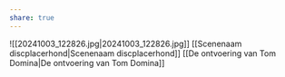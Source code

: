 ```yaml
---
share: true
---
```

![[20241003_122826.jpg|20241003_122826.jpg]]
[[Scenenaam discplacerhond|Scenenaam discplacerhond]]
[[De ontvoering van Tom Domina|De ontvoering van Tom Domina]]
